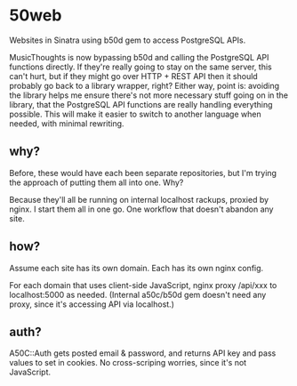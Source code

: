 # 50web

Websites in Sinatra using b50d gem to access PostgreSQL APIs.

MusicThoughts is now bypassing b50d and calling the PostgreSQL API functions directly.  If they're really going to stay on the same server, this can't hurt, but if they might go over HTTP + REST API then it should probably go back to a library wrapper, right?  Either way, point is: avoiding the library helps me ensure there's not more necessary stuff going on in the library, that the PostgreSQL API functions are really handling everything possible.  This will make it easier to switch to another language when needed, with minimal rewriting.

## why?

Before, these would have each been separate repositories, but I'm trying the approach of putting them all into one.  Why?

Because they'll all be running on internal localhost rackups, proxied by nginx.  I start them all in one go.  One workflow that doesn't abandon any site.

## how?

Assume each site has its own domain.  Each has its own nginx config.

For each domain that uses client-side JavaScript, nginx proxy /api/xxx to localhost:5000 as needed.
(Internal a50c/b50d gem doesn't need any proxy, since it's accessing API via localhost.)

## auth?

A50C::Auth gets posted email & password, and returns API key and pass values to set in cookies.  No cross-scriping worries, since it's not JavaScript.

